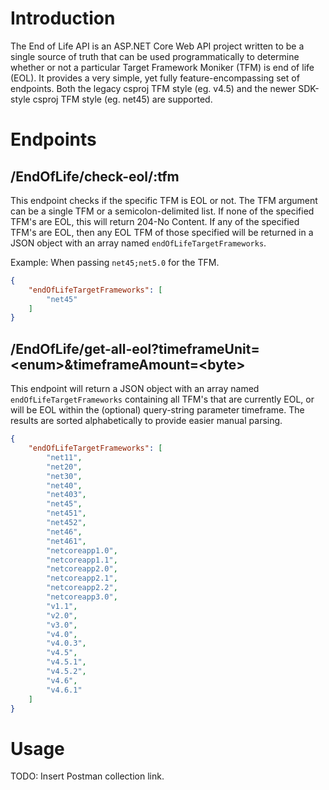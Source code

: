 # Introduction

The End of Life API is an ASP.NET Core Web API project written to be a single source of truth that can be used
programmatically to determine whether or not a particular Target Framework Moniker (TFM) is end of life (EOL). It
provides a very simple, yet fully feature-encompassing set of endpoints. Both the legacy csproj TFM style (eg. v4.5) and
the newer SDK-style csproj TFM style (eg. net45) are supported.

# Endpoints

## /EndOfLife/check-eol/:tfm

This endpoint checks if the specific TFM is EOL or not. The TFM argument can be a single TFM or a semicolon-delimited
list. If none of the specified TFM's are EOL, this will return 204-No Content. If any of the specified TFM's are EOL,
then any EOL TFM of those specified will be returned in a JSON object with an array named `endOfLifeTargetFrameworks`.

Example: When passing `net45;net5.0` for the TFM.

```json
{
    "endOfLifeTargetFrameworks": [
        "net45"
    ]
}
```

## /EndOfLife/get-all-eol?timeframeUnit=\<enum>&timeframeAmount=\<byte>

This endpoint will return a JSON object with an array named `endOfLifeTargetFrameworks` containing all TFM's that are
currently EOL, or will be EOL within the (optional)
query-string parameter timeframe. The results are sorted alphabetically to provide easier manual parsing.

```json
{
    "endOfLifeTargetFrameworks": [
        "net11",
        "net20",
        "net30",
        "net40",
        "net403",
        "net45",
        "net451",
        "net452",
        "net46",
        "net461",
        "netcoreapp1.0",
        "netcoreapp1.1",
        "netcoreapp2.0",
        "netcoreapp2.1",
        "netcoreapp2.2",
        "netcoreapp3.0",
        "v1.1",
        "v2.0",
        "v3.0",
        "v4.0",
        "v4.0.3",
        "v4.5",
        "v4.5.1",
        "v4.5.2",
        "v4.6",
        "v4.6.1"
    ]
}
```

# Usage

TODO: Insert Postman collection link.
